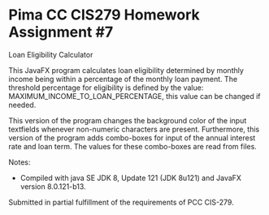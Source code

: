 # Pima CC CIS279 Homework Assignment #7

Loan Eligibility Calculator

This JavaFX program calculates loan eligibility determined by monthly income being within a percentage of the monthly loan payment. The threshold percentage for eligibility is defined by the value: MAXIMUM_INCOME_TO_LOAN_PERCENTAGE, this value can be changed if needed.

This version of the program changes the background color of the input textfields whenever non-numeric characters are present. Furthermore, this version of the program adds combo-boxes for input of the annual interest rate and loan term. The values for these combo-boxes are read from files.
 
Notes: 
* Compiled with java SE JDK 8, Update 121 (JDK 8u121) and JavaFX version 8.0.121-b13.

Submitted in partial fulfillment of the requirements of PCC CIS-279.
